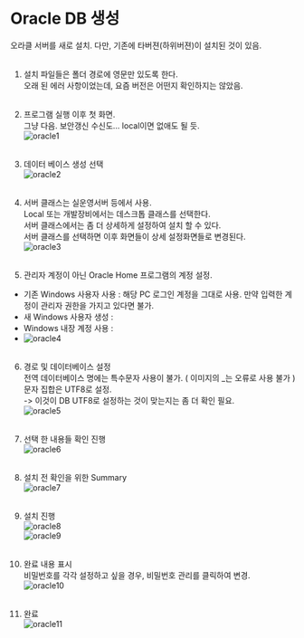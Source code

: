 # Oracle DB 생성

오라클 서버를 새로 설치. 다만, 기존에 타버젼(하위버젼)이 설치된 것이 있음.  <br><br>


1. 설치 파일들은 폴더 경로에 영문만 있도록 한다. <br>
   오래 된 에러 사항이었는데, 요즘 버전은 어떤지 확인하지는 않았음. <br><br>

2. 프로그램 실행 이후 첫 화면. <br>
   그냥 다음.  보안갱신 수신도… local이면 없애도 될 듯.  <br>
   ![oracle1](https://user-images.githubusercontent.com/39476251/112245356-1036b000-8c94-11eb-8256-4f6f1fcd4755.JPG)<br><br>

3. 데이터 베이스 생성 선택<br>
   ![oracle2](https://user-images.githubusercontent.com/39476251/112245425-32c8c900-8c94-11eb-95fa-3be8e68a2fc5.JPG)<br><br>
   
4. 서버 클래스는 실운영서버 등에서 사용. <br>
Local 또는 개발장비에서는 데스크톱 클래스를 선택한다. <br>
서버 클래스에서는 좀 더 상세하게 설정하여 설치 할 수 있다. <br>
서버 클래스를 선택하면 이후 화면들이 상세 설정화면들로 변경된다.<br>
![oracle3](https://user-images.githubusercontent.com/39476251/112245705-bd112d00-8c94-11eb-8bfb-85179c21c4ce.JPG)<br><br>

5. 관리자 계정이 아닌 Oracle Home 프로그램의 계정 설정.  <br>
- 기존 Windows 사용자 사용 : 해당 PC 로그인 계정을 그대로 사용. 만약 입력한 계정이 관리자 권한을 가지고 있다면 불가. <br>
- 새 Windows 사용자 생성 :  <br>
- Windows 내장 계정 사용 :  <br>
- ![oracle4](https://user-images.githubusercontent.com/39476251/112245784-e631bd80-8c94-11eb-9954-9724dbefd147.JPG)<br><br>

6. 경로 및 데이터베이스 설정 <br>
전역 데이터베이스 명에는 특수문자 사용이 불가. ( 이미지의 _는 오류로 사용 불가 ) <br>
문자 집합은 UTF8로 설정.  <br>
-> 이것이 DB UTF8로 설정하는 것이 맞는지는 좀 더 확인 필요. <br>
![oracle5](https://user-images.githubusercontent.com/39476251/112245830-02cdf580-8c95-11eb-943b-a6461636d35f.JPG)<br><br>

7. 선택 한 내용들 확인 진행 <br>
 ![oracle6](https://user-images.githubusercontent.com/39476251/112246168-91db0d80-8c95-11eb-8c01-46928aa17409.JPG)<br><br>

8. 설치 전 확인을 위한 Summary <br>
 ![oracle7](https://user-images.githubusercontent.com/39476251/112246253-b3d49000-8c95-11eb-8e6f-a570a174f853.JPG)<br><br>
 
9. 설치 진행 <br>
![oracle8](https://user-images.githubusercontent.com/39476251/112246538-31989b80-8c96-11eb-8c7e-93b39dfd6f01.JPG)<br>
![oracle9](https://user-images.githubusercontent.com/39476251/112246582-437a3e80-8c96-11eb-9012-c635a11ce9f9.JPG)<br><br>

10. 완료 내용 표시  <br>
비밀번호를 각각 설정하고 싶을 경우, 비밀번호 관리를 클릭하여 변경.  <br>
![oracle10](https://user-images.githubusercontent.com/39476251/112246693-5f7de000-8c96-11eb-9e28-8effc9870d83.JPG)<br><br>

11. 완료<br>
![oracle11](https://user-images.githubusercontent.com/39476251/112246748-77edfa80-8c96-11eb-9e80-805eae778c2f.JPG)
